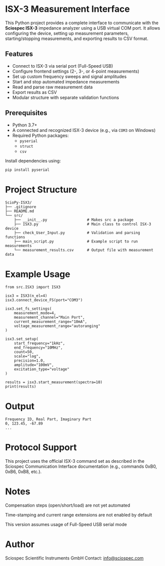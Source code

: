 # ISX-3 Measurement Interface

This Python project provides a complete interface to communicate with the **Sciospec ISX-3** impedance analyzer using a USB virtual COM port. It allows configuring the device, setting up measurement parameters, starting/stopping measurements, and exporting results to CSV format.

## Features

- Connect to ISX-3 via serial port (Full-Speed USB)
- Configure frontend settings (2-, 3-, or 4-point measurements)
- Set up custom frequency sweeps and signal amplitudes
- Start and stop automated impedance measurements
- Read and parse raw measurement data
- Export results as CSV
- Modular structure with separate validation functions

## Prerequisites

- Python 3.7+
- A connected and recognized ISX-3 device (e.g., via `COM3` on Windows)
- Required Python packages:
  - `pyserial`
  - `struct`
  - `csv`

Install dependencies using:

```bash
pip install pyserial
```


# Project Structure
```
ScioPy-ISX3/
├── .gitignore
├── README.md
└── src/
    ├── __init__.py                  # Makes src a package
    ├── ISX3.py                      # Main class to control ISX-3 device
    ├── check_User_Input.py          # Validation and parsing functions
    ├── main_script.py               # Example script to run measurements
    └── measurement_results.csv      # Output file with measurement data
```

# Example Usage
```
from src.ISX3 import ISX3

isx3 = ISX3(n_el=4)
isx3.connect_device_FS(port="COM3")

isx3.set_fs_settings(
    measurement_mode=4,
    measurement_channel="Main Port",
    current_measurement_range="10mA",
    voltage_measurement_range="autoranging"
)

isx3.set_setup(
    start_frequency="1kHz",
    end_frequency="10MHz",
    count=50,
    scale="log",
    precision=1.0,
    amplitude="100mV",
    excitation_type="voltage"
)

results = isx3.start_measurement(spectra=10)
print(results)

```

# Output
```
Frequency ID, Real Part, Imaginary Part
0, 123.45, -67.89
...
```

# Protocol Support
This project uses the official ISX-3 command set as described in the Sciospec Communication Interface documentation (e.g., commands 0xB0, 0xB6, 0xB8, etc.).

# Notes
Compensation steps (open/short/load) are not yet automated

Time-stamping and current range extensions are not enabled by default

This version assumes usage of Full-Speed USB serial mode

# Author
Sciospec Scientific Instruments GmbH
Contact: info@sciospec.com


